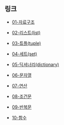 ## 링크

- [01-자료구조](https://colab.research.google.com/github/teddylee777/code-challenge/blob/main/00-Python/01-practice/01-%5B%EC%97%B0%EC%8A%B5%EB%AC%B8%EC%A0%9C%5D-%ED%8C%8C%EC%9D%B4%EC%8D%AC-%EC%9E%90%EB%A3%8C%EA%B5%AC%EC%A1%B0-(%EC%8B%A4%EC%8A%B5).ipynb)

- [02-리스트(list)](https://colab.research.google.com/github/teddylee777/code-challenge/blob/main/00-Python/01-practice/02-%5B%EC%97%B0%EC%8A%B5%EB%AC%B8%EC%A0%9C%5D-%ED%8C%8C%EC%9D%B4%EC%8D%AC-%EB%A6%AC%EC%8A%A4%ED%8A%B8-(%EC%8B%A4%EC%8A%B5).ipynb)

- [03-튜플(tuple)](https://colab.research.google.com/github/teddylee777/code-challenge/blob/main/00-Python/01-practice/03-%5B%EC%97%B0%EC%8A%B5%EB%AC%B8%EC%A0%9C%5D-%ED%8C%8C%EC%9D%B4%EC%8D%AC-%ED%8A%9C%ED%94%8C-(%EC%8B%A4%EC%8A%B5).ipynb)

- [04-세트(set)](https://colab.research.google.com/github/teddylee777/code-challenge/blob/main/00-Python/01-practice/04-%5B%EC%97%B0%EC%8A%B5%EB%AC%B8%EC%A0%9C%5D-%ED%8C%8C%EC%9D%B4%EC%8D%AC-%EC%84%B8%ED%8A%B8-(%EC%8B%A4%EC%8A%B5).ipynb)

- [05-딕셔너리(dictionary)](https://colab.research.google.com/github/teddylee777/code-challenge/blob/main/00-Python/01-practice/05-%5B%EC%97%B0%EC%8A%B5%EB%AC%B8%EC%A0%9C%5D-%ED%8C%8C%EC%9D%B4%EC%8D%AC-%EB%94%95%EC%85%94%EB%84%88%EB%A6%AC-(%EC%8B%A4%EC%8A%B5).ipynb)

- [06-문자열](https://colab.research.google.com/github/teddylee777/code-challenge/blob/main/00-Python/01-practice/06-%5B%EC%97%B0%EC%8A%B5%EB%AC%B8%EC%A0%9C%5D-%ED%8C%8C%EC%9D%B4%EC%8D%AC-%EB%AC%B8%EC%9E%90%EC%97%B4-(%EC%8B%A4%EC%8A%B5).ipynb)

- [07-연산](https://colab.research.google.com/github/teddylee777/code-challenge/blob/main/00-Python/01-practice/07-%5B%EC%97%B0%EC%8A%B5%EB%AC%B8%EC%A0%9C%5D-%ED%8C%8C%EC%9D%B4%EC%8D%AC-%EC%97%B0%EC%82%B0-(%EC%8B%A4%EC%8A%B5).ipynb)

- [08-조건문](https://colab.research.google.com/github/teddylee777/code-challenge/blob/main/00-Python/01-practice/08-%5B%EC%97%B0%EC%8A%B5%EB%AC%B8%EC%A0%9C%5D-%ED%8C%8C%EC%9D%B4%EC%8D%AC-%EB%B9%84%EA%B5%90-%EB%85%BC%EB%A6%AC-%EC%82%BC%ED%95%AD%EC%97%B0%EC%82%B0%EC%9E%90-%EC%A1%B0%EA%B1%B4%EB%AC%B8-(%EC%8B%A4%EC%8A%B5).ipynb)

- [09-반복문](https://colab.research.google.com/github/teddylee777/code-challenge/blob/main/00-Python/01-practice/09-%5B%EC%97%B0%EC%8A%B5%EB%AC%B8%EC%A0%9C%5D-%ED%8C%8C%EC%9D%B4%EC%8D%AC-%EB%B0%98%EB%B3%B5%EB%AC%B8-(%EC%8B%A4%EC%8A%B5).ipynb)

- [10-함수](https://colab.research.google.com/github/teddylee777/code-challenge/blob/main/00-Python/01-practice/10-%5B%EC%97%B0%EC%8A%B5%EB%AC%B8%EC%A0%9C%5D-%ED%8C%8C%EC%9D%B4%EC%8D%AC-%ED%95%A8%EC%88%98-(%EC%8B%A4%EC%8A%B5).ipynb)
